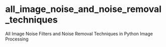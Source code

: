 # all_image_noise_and_noise_removal_techniques
All Image Noise Filters and Noise Removal Techniques in Python Image Processing
